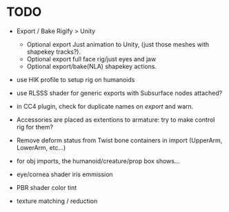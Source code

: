 # TODO

- Export / Bake Rigify > Unity
    - Optional export Just animation to Unity, (just those meshes with shapekey tracks?).
    - Optional export full face rig/just eyes and jaw
    - Optional export/bake(NLA) shapekey actions.

- use HIK profile to setup rig on humanoids

- use RLSSS shader for generic exports with Subsurface nodes attached?

- in CC4 plugin, check for duplicate names on *export* and warn.




- Accessories are placed as extentions to armature: try to make control rig for them?
- Remove deform status from Twist bone containers in import (UpperArm, LowerArm, etc...)
- for obj imports, the humanoid/creature/prop box shows...
- eye/cornea shader iris emmission
- PBR shader color tint
- texture matching / reduction